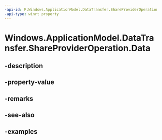 ```yaml
---
-api-id: P:Windows.ApplicationModel.DataTransfer.ShareProviderOperation.Data
-api-type: winrt property
---
```


<!-- Property syntax.
public DataPackageView Data { get; }
-->

# Windows.ApplicationModel.DataTransfer.ShareProviderOperation.Data

## -description

## -property-value

## -remarks

## -see-also

## -examples

